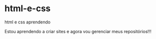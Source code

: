 # html-e-css
 html e css aprendendo

Estou aprendendo a criar sites e agora vou gerenciar meus
 repositórios!!!

